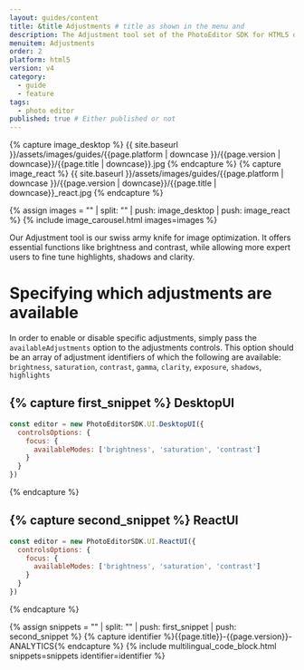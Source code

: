 ```yaml
---
layout: guides/content
title: &title Adjustments # title as shown in the menu and
description: The Adjustment tool set of the PhotoEditor SDK for HTML5 offers essential and advanced editing functions like Brightness, Contrast, Saturation or Exposure.
menuitem: Adjustments
order: 2
platform: html5
version: v4
category:
  - guide
  - feature
tags:
  - photo editor
published: true # Either published or not
---
```


<!-- ![{{page.title}} tool]({{ site.baseurl }}/assets/images/guides/{{page.platform | downcase }}/{{page.version | downcase}}/{{page.title | downcase}}.jpg){: .center-image style="padding: 20px; max-height: 400px;"} -->

{% capture image_desktop %}
{{ site.baseurl }}/assets/images/guides/{{page.platform | downcase }}/{{page.version | downcase}}/{{page.title | downcase}}.jpg
{% endcapture %}
{% capture image_react %}
{{ site.baseurl }}/assets/images/guides/{{page.platform | downcase }}/{{page.version | downcase}}/{{page.title | downcase}}_react.jpg
{% endcapture %}

{% assign images = "" | split: "" | push: image_desktop | push: image_react %}
{% include image_carousel.html images=images %}

Our Adjustment tool is our swiss army knife for image optimization. It offers essential functions like brightness and contrast, while allowing more expert users to fine tune highlights, shadows and clarity.

# Specifying which adjustments are available

In order to enable or disable specific adjustments, simply pass the `availableAdjustments` option to
the adjustments controls. This option should be an array of adjustment identifiers of which the following
are available: `brightness`, `saturation`, `contrast`, `gamma`, `clarity`, `exposure`, `shadows`, `highlights`


{% capture first_snippet %}
DesktopUI
---
```js
const editor = new PhotoEditorSDK.UI.DesktopUI({
  controlsOptions: {
    focus: {
      availableModes: ['brightness', 'saturation', 'contrast']
    }
  }
})
```
{% endcapture %}

{% capture second_snippet %}
ReactUI
---
```js
const editor = new PhotoEditorSDK.UI.ReactUI({
  controlsOptions: {
    focus: {
      availableModes: ['brightness', 'saturation', 'contrast']
    }
  }
})
```
{% endcapture %}

{% assign snippets = "" | split: "" | push: first_snippet | push: second_snippet %}
{% capture identifier %}{{page.title}}-{{page.version}}-ANALYTICS{% endcapture %}
{% include multilingual_code_block.html snippets=snippets identifier=identifier %}